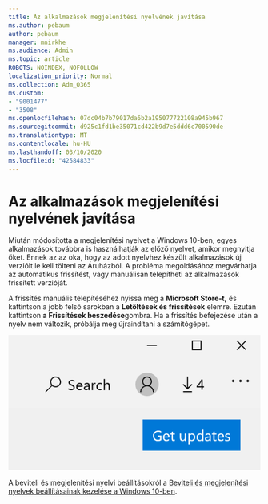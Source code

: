 ```yaml
---
title: Az alkalmazások megjelenítési nyelvének javítása
ms.author: pebaum
author: pebaum
manager: mnirkhe
ms.audience: Admin
ms.topic: article
ROBOTS: NOINDEX, NOFOLLOW
localization_priority: Normal
ms.collection: Adm_O365
ms.custom:
- "9001477"
- "3508"
ms.openlocfilehash: 07dc04b7b79017da6b2a195077722108a945b967
ms.sourcegitcommit: d925c1fd1be35071cd422b9d7e5ddd6c700590de
ms.translationtype: MT
ms.contentlocale: hu-HU
ms.lasthandoff: 03/10/2020
ms.locfileid: "42584833"
---
```

# <a name="fix-the-display-language-of-apps"></a>Az alkalmazások megjelenítési nyelvének javítása

Miután módosította a megjelenítési nyelvet a Windows 10-ben, egyes alkalmazások továbbra is használhatják az előző nyelvet, amikor megnyitja őket. Ennek az az oka, hogy az adott nyelvhez készült alkalmazások új verzióit le kell tölteni az Áruházból. A probléma megoldásához megvárhatja az automatikus frissítést, vagy manuálisan telepítheti az alkalmazások frissített verzióját.

A frissítés manuális telepítéséhez nyissa meg a **Microsoft Store-t,** és kattintson a jobb felső sarokban a **Letöltések és frissítések** elemre. Ezután kattintson **a Frissítések beszedése**gombra. Ha a frissítés befejezése után a nyelv nem változik, próbálja meg újraindítani a számítógépet.

![Értesüljön a fejleményekről.](media/get-updates.png)

A beviteli és megjelenítési nyelvi beállításokról a [Beviteli és megjelenítési nyelvek beállításainak kezelése a Windows 10-ben](https://support.microsoft.com/help/4027670/windows-10-add-and-switch-input-and-display-language-preferences).
